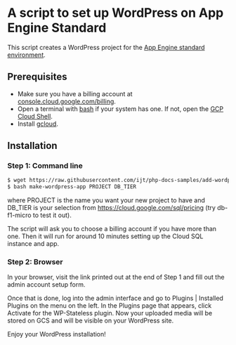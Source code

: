 # A script to set up WordPress on App Engine Standard

This script creates a WordPress project for the
[App Engine standard environment][appengine-standard].

## Prerequisites

* Make sure you have a billing account at [console.cloud.google.com/billing][billing].
* Open a terminal with [bash][bash] if your system has one. If not, open the [GCP Cloud Shell][cloudshell].
* Install [gcloud][gcloud].

## Installation

### Step 1: Command line

```sh
$ wget https://raw.githubusercontent.com/ijt/php-docs-samples/add-wordpress-app-maker-script-for-php72/appengine/standard/wordpress/make-wordpress-app
$ bash make-wordpress-app PROJECT DB_TIER
```
where PROJECT is the name you want your new project to have and DB\_TIER is your selection from https://cloud.google.com/sql/pricing (try db-f1-micro to test it out).

The script will ask you to choose a billing account if you have more than one. Then it will run for around 10 minutes setting up the Cloud SQL instance and app.

### Step 2: Browser

In your browser, visit the link printed out at the end of Step 1 and fill out the admin account setup form.

Once that is done, log into the admin interface and go to Plugins | Installed Plugins on the menu on the left. In the Plugins page that appears, click Activate for the WP-Stateless plugin. Now your uploaded media will be stored on GCS and will be visible on your WordPress site.

Enjoy your WordPress installation!

[appengine-standard]: https://cloud.google.com/appengine/docs/standard
[billing]: https://console.cloud.google.com/billing
[gcloud]: https://cloud.google.com/sdk/downloads
[wsl]: https://docs.microsoft.com/en-us/windows/wsl/install-win10
[bash]: https://www.gnu.org/software/bash/
[cloudshell]: https://cloud.google.com/shell/docs/quickstart
